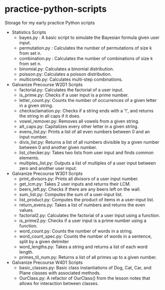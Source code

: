 # practice-python-scripts
Storage for my early practice Python scripts
- Statistics Scripts
  - bayes.py : A basic script to simulate the Bayesian formula given user input.
  - permutation.py : Calculates the number of permutations of size k from set n.
  - combination.py : Calculates the number of combinations of size k from set n.
  - binomial.py: Calculates a binomial distribution.
  - poisson.py: Calculates a poisson distribution.
  - multicomb.py: Calculates multi-step combinations.
- Galvanize Precourse W2D1 Scripts
  - factorial.py: Calculates the factorial of a user input.
  - is_prime.py: Checks if a user input is a prime number.
  - letter_count.py: Counts the number of occurrences of a given letter in a given string.
  - checksclamation.py: Checks if a string ends with a '!', and returns the string in all caps if it does.
  - vowel_remover.py: Removes all vowels from a given string.
  - alt_caps.py: Capitalizes every other letter in a given string.
  - evens_list.py: Prints a list of all even numbers between 0 and an input number.
  - divis_list.py: Returns a list of all numbers divisible by a given number between 0 and another given number.
  - list_checker.py: Takes two lists from user input and finds common elements.
  - multiples_list.py: Outputs a list of multiples of a user input between zero and another user input.
- Galvanize Precourse W3D1 Scripts
  - print_divisors.py: Prints all divisors of a user input number.
  - get_lcm.py: Takes 2 user inputs and returns their LCM.
  - beers_left.py: Checks if there are any beers left on the wall.
  - sum_list.py: Computes the sum of a user-input list.
  - list_product.py: Computes the product of items in a user-input list.
  - return_evens.py: Takes a list of numbers and returns the even values.
  - factorial2.py: Calculates the factorial of a user input using a function.
  - is_prime2.py: Checks if a user input is a prime number using a function.
  - word_count.py: Counts the number of words in a string.
  - word_count_spec.py: Counts the number of words in a sentence, split by a given delimiter
  - word_lengths.py: Takes a string and returns a list of each word length.
  - primes_til_num.py: Returns a list of all primes up to a given number.
- Galvanize Precourse W4D1 Scripts
  - basic_classes.py: Basic class instantiations of Dog, Cat, Car, and Plane classes with associated methods.
  - OurClass.py: A refactor of OurClass() from the lesson notes that allows for interaction between classes.
